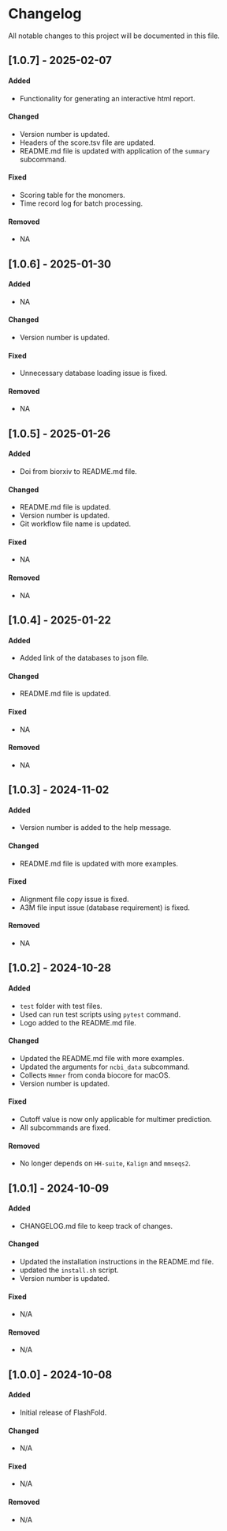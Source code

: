 # Changelog

All notable changes to this project will be documented in this file.


## [1.0.7] - 2025-02-07

#### Added
- Functionality for generating an interactive html report.

#### Changed
- Version number is updated.
- Headers of the score.tsv file are updated.
- README.md file is updated with application of the `summary` subcommand.

#### Fixed
- Scoring table for the monomers.
- Time record log for batch processing.

#### Removed
- NA


## [1.0.6] - 2025-01-30

#### Added
- NA

#### Changed
- Version number is updated.

#### Fixed
- Unnecessary database loading issue is fixed.

#### Removed
- NA


## [1.0.5] - 2025-01-26

#### Added
- Doi from biorxiv to README.md file.

#### Changed
- README.md file is updated.
- Version number is updated.
- Git workflow file name is updated.

#### Fixed
- NA

#### Removed
- NA


## [1.0.4] - 2025-01-22

#### Added
- Added link of the databases to json file.

#### Changed
- README.md file is updated.

#### Fixed
- NA

#### Removed
- NA


## [1.0.3] - 2024-11-02

#### Added
- Version number is added to the help message.

#### Changed
- README.md file is updated with more examples.

#### Fixed
- Alignment file copy issue is fixed.
- A3M file input issue (database requirement) is fixed.

#### Removed
- NA


## [1.0.2] - 2024-10-28

#### Added
- `test` folder with test files.
- Used can run test scripts using `pytest` command.
- Logo added to the README.md file.

#### Changed
- Updated the README.md file with more examples.
- Updated the arguments for `ncbi_data` subcommand. 
- Collects `Hmmer` from conda biocore for macOS.
- Version number is updated.

#### Fixed
- Cutoff value is now only applicable for multimer prediction.
- All subcommands are fixed.

#### Removed
- No longer depends on `HH-suite`, `Kalign` and `mmseqs2`.


## [1.0.1] - 2024-10-09

#### Added
- CHANGELOG.md file to keep track of changes.

#### Changed
- Updated the installation instructions in the README.md file.
- updated the `install.sh` script.
- Version number is updated.

#### Fixed
- N/A

#### Removed
- N/A


## [1.0.0] - 2024-10-08

#### Added
- Initial release of FlashFold.

#### Changed
- N/A

#### Fixed
- N/A

#### Removed
- N/A